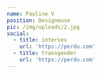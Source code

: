 ```yaml
---
name: Pauline V
position: Designeuse
pic: /img/uploads/2.jpg
social:
  - title: intersex
    url: 'https://perdu.com'
  - title: transgender
    url: 'https://perdu.com'
---
```


